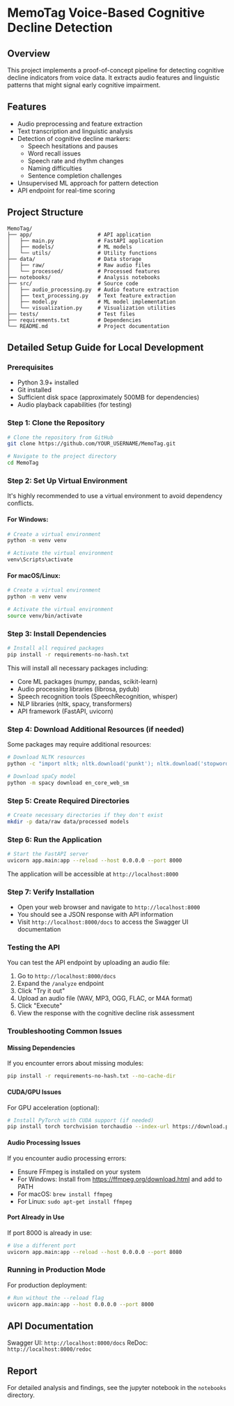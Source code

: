 # MemoTag Voice-Based Cognitive Decline Detection

## Overview
This project implements a proof-of-concept pipeline for detecting cognitive decline indicators from voice data. It extracts audio features and linguistic patterns that might signal early cognitive impairment.

## Features
- Audio preprocessing and feature extraction
- Text transcription and linguistic analysis
- Detection of cognitive decline markers:
  - Speech hesitations and pauses
  - Word recall issues
  - Speech rate and rhythm changes
  - Naming difficulties
  - Sentence completion challenges
- Unsupervised ML approach for pattern detection
- API endpoint for real-time scoring

## Project Structure
```
MemoTag/
├── app/                     # API application
│   ├── main.py              # FastAPI application
│   ├── models/              # ML models
│   └── utils/               # Utility functions
├── data/                    # Data storage
│   ├── raw/                 # Raw audio files
│   └── processed/           # Processed features
├── notebooks/               # Analysis notebooks
├── src/                     # Source code
│   ├── audio_processing.py  # Audio feature extraction
│   ├── text_processing.py   # Text feature extraction
│   ├── model.py             # ML model implementation
│   └── visualization.py     # Visualization utilities
├── tests/                   # Test files
├── requirements.txt         # Dependencies
└── README.md                # Project documentation
```

## Detailed Setup Guide for Local Development

### Prerequisites
- Python 3.9+ installed
- Git installed
- Sufficient disk space (approximately 500MB for dependencies)
- Audio playback capabilities (for testing)

### Step 1: Clone the Repository
```bash
# Clone the repository from GitHub
git clone https://github.com/YOUR_USERNAME/MemoTag.git

# Navigate to the project directory
cd MemoTag
```

### Step 2: Set Up Virtual Environment
It's highly recommended to use a virtual environment to avoid dependency conflicts.

#### For Windows:
```bash
# Create a virtual environment
python -m venv venv

# Activate the virtual environment
venv\Scripts\activate
```

#### For macOS/Linux:
```bash
# Create a virtual environment
python -m venv venv

# Activate the virtual environment
source venv/bin/activate
```

### Step 3: Install Dependencies
```bash
# Install all required packages
pip install -r requirements-no-hash.txt
```

This will install all necessary packages including:
- Core ML packages (numpy, pandas, scikit-learn)
- Audio processing libraries (librosa, pydub)
- Speech recognition tools (SpeechRecognition, whisper)
- NLP libraries (nltk, spacy, transformers)
- API framework (FastAPI, uvicorn)

### Step 4: Download Additional Resources (if needed)
Some packages may require additional resources:

```bash
# Download NLTK resources
python -c "import nltk; nltk.download('punkt'); nltk.download('stopwords'); nltk.download('wordnet')"

# Download spaCy model
python -m spacy download en_core_web_sm
```

### Step 5: Create Required Directories
```bash
# Create necessary directories if they don't exist
mkdir -p data/raw data/processed models
```

### Step 6: Run the Application
```bash
# Start the FastAPI server
uvicorn app.main:app --reload --host 0.0.0.0 --port 8000
```

The application will be accessible at `http://localhost:8000`

### Step 7: Verify Installation
- Open your web browser and navigate to `http://localhost:8000`
- You should see a JSON response with API information
- Visit `http://localhost:8000/docs` to access the Swagger UI documentation

### Testing the API
You can test the API endpoint by uploading an audio file:

1. Go to `http://localhost:8000/docs`
2. Expand the `/analyze` endpoint
3. Click "Try it out"
4. Upload an audio file (WAV, MP3, OGG, FLAC, or M4A format)
5. Click "Execute"
6. View the response with the cognitive decline risk assessment

### Troubleshooting Common Issues

#### Missing Dependencies
If you encounter errors about missing modules:
```bash
pip install -r requirements-no-hash.txt --no-cache-dir
```

#### CUDA/GPU Issues
For GPU acceleration (optional):
```bash
# Install PyTorch with CUDA support (if needed)
pip install torch torchvision torchaudio --index-url https://download.pytorch.org/whl/cu118
```

#### Audio Processing Issues
If you encounter audio processing errors:
- Ensure FFmpeg is installed on your system
- For Windows: Install from https://ffmpeg.org/download.html and add to PATH
- For macOS: `brew install ffmpeg`
- For Linux: `sudo apt-get install ffmpeg`

#### Port Already in Use
If port 8000 is already in use:
```bash
# Use a different port
uvicorn app.main:app --reload --host 0.0.0.0 --port 8080
```

### Running in Production Mode
For production deployment:
```bash
# Run without the --reload flag
uvicorn app.main:app --host 0.0.0.0 --port 8000
```

## API Documentation
Swagger UI: `http://localhost:8000/docs`
ReDoc: `http://localhost:8000/redoc`

## Report
For detailed analysis and findings, see the jupyter notebook in the `notebooks` directory.
